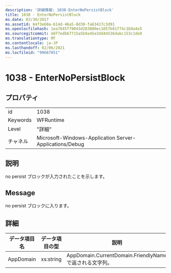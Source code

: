 ```yaml
---
description: '詳細情報: 1038-EnterNoPersistBlock'
title: 1038 - EnterNoPersistBlock
ms.date: 03/30/2017
ms.assetid: 64f3e60a-614d-46a5-8d30-fa63417c3d91
ms.openlocfilehash: 1ea7845f79043d283800ec1057b81f74c1b9a4e5
ms.sourcegitcommit: ddf7edb67715a5b9a45e3dd44536dabc153c1de0
ms.translationtype: MT
ms.contentlocale: ja-JP
ms.lasthandoff: 02/06/2021
ms.locfileid: "99667851"
---
```

# <a name="1038---enternopersistblock"></a>1038 - EnterNoPersistBlock

## <a name="properties"></a>プロパティ  
  
|||  
|-|-|  
|id|1038|  
|Keywords|WFRuntime|  
|Level|"詳細"|  
|チャネル|Microsoft-Windows-Application Server-Applications/Debug|  
  
## <a name="description"></a>説明  

 no persist ブロックが入力されたことを示します。  
  
## <a name="message"></a>Message  

 no persist ブロックに入ります。  
  
## <a name="details"></a>詳細  
  
|データ項目名|データ項目の型|説明|  
|--------------------|--------------------|-----------------|  
|AppDomain|xs:string|AppDomain.CurrentDomain.FriendlyName で返される文字列。|
